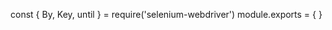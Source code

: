 const {
        By,
        Key,
        until
    } = require('selenium-webdriver')
module.exports = {
}